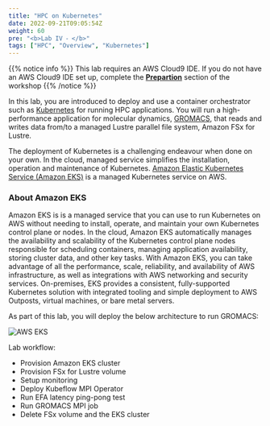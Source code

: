 ```yaml
---
title: "HPC on Kubernetes"
date: 2022-09-21T09:05:54Z
weight: 60
pre: "<b>Lab IV ⁃ </b>"
tags: ["HPC", "Overview", "Kubernetes"]
---
```


<!--
**HPC jobs on Kubernetes**
-->

{{% notice info %}}
This lab requires an AWS Cloud9 IDE. If you do not have an AWS Cloud9 IDE set up, complete the **[Prepartion](/02-aws-getting-started.html)** section of the workshop
{{% /notice %}}

In this lab, you are introduced to deploy and use a container orchestrator such as [Kubernetes](https://kubernetes.io/) for running HPC applications. You will run a high-performance application for molecular dynamics, [GROMACS](https://www.gromacs.org/), that reads and writes data from/to a managed Lustre parallel file system, Amazon FSx for Lustre.

The deployment of Kubernetes is a challenging endeavour when done on your own. In the cloud, managed service simplifies the installation, operation and maintenance of Kubernetes. [Amazon Elastic Kubernetes Service (Amazon EKS)](https://aws.amazon.com/eks/) is a managed Kubernetes service on AWS.

### About Amazon EKS
Amazon EKS is is a managed service that you can use to run Kubernetes on AWS without needing to install, operate, and maintain your own Kubernetes control plane or nodes. In the cloud, Amazon EKS automatically manages the availability and scalability of the Kubernetes control plane nodes responsible for scheduling containers, managing application availability, storing cluster data, and other key tasks. With Amazon EKS, you can take advantage of all the performance, scale, reliability, and availability of AWS infrastructure, as well as integrations with AWS networking and security services. On-premises, EKS provides a consistent, fully-supported Kubernetes solution with integrated tooling and simple deployment to AWS Outposts, virtual machines, or bare metal servers.


As part of this lab, you will deploy the below architecture to run GROMACS:

![AWS EKS](/images/aws-eks/eks-hpc-architecture.png)

Lab workflow:

- Provision Amazon EKS cluster
- Provision FSx for Lustre volume
- Setup monitoring
- Deploy Kubeflow MPI Operator
- Run EFA latency ping-pong test
- Run GROMACS MPI job
- Delete FSx volume and the EKS cluster
